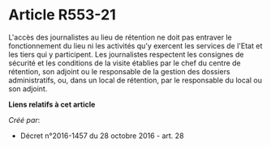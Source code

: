 # Article R553-21

L'accès  des journalistes au lieu de rétention ne doit pas entraver le  fonctionnement du lieu ni les activités qu'y exercent
les services de  l'Etat et les tiers qui y participent. Les journalistes respectent les  consignes de sécurité et les
conditions de la visite établies par le  chef du centre de rétention, son adjoint ou le responsable de la gestion  des
dossiers administratifs, ou, dans un local de rétention, par le  responsable du local ou son adjoint.

**Liens relatifs à cet article**

_Créé par_:

  - Décret n°2016-1457 du 28 octobre 2016 - art. 28
